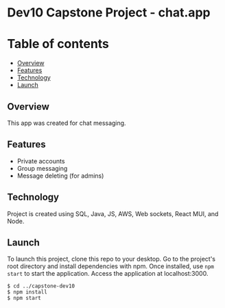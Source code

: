 # Dev10 Capstone Project - chat.app

# Table of contents
* [Overview](#overview)
* [Features](#features)
* [Technology](#technology)
* [Launch](#launch)


## Overview
This app was created for chat messaging.


## Features
* Private accounts
* Group messaging
* Message deleting (for admins)

## Technology
Project is created using SQL, Java, JS, AWS, Web sockets, React MUI, and Node.


## Launch 
To launch this project, clone this repo to your desktop.
Go to the project's root directory and install dependencies with npm.
Once installed, use `npm start` to start the application.
Access the application at localhost:3000.

```
$ cd ../capstone-dev10
$ npm install
$ npm start
```
